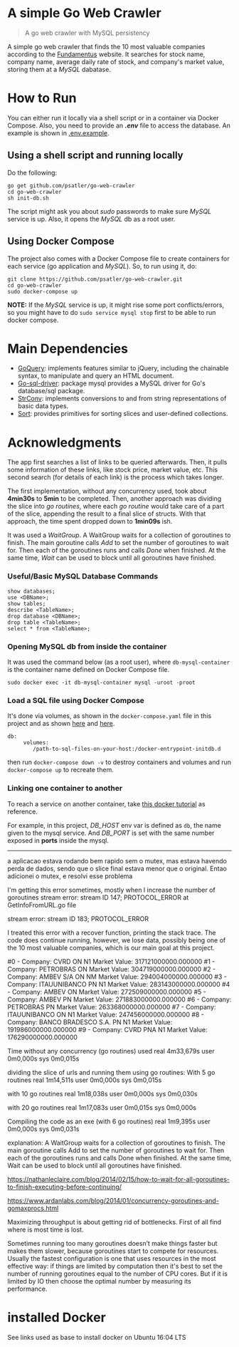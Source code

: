 # A simple Go Web Crawler

> A go web crawler with MySQL persistency

A simple go web crawler that finds the 10 most valuable companies according to the [Fundamentus](https://www.fundamentus.com.br/detalhes.php) website. It searches for stock name, company name, average daily rate of stock, and company's market value, storing them at a _MySQL_ dabatase.

# How to Run

You can either run it locally via a shell script or in a container via Docker Compose. Also, you need to provide an **_.env_** file to access the database. An example is shown in [.env.example]().

## Using a shell script and running locally

Do the following:

```
go get github.com/psatler/go-web-crawler
cd go-web-crawler
sh init-db.sh
```

The script might ask you about _sudo_ passwords to make sure _MySQL_ service is up. Also, it opens the _MySQL_ db as a root user.

## Using Docker Compose

The project also comes with a Docker Compose file to create containers for each service (go application and _MySQL_). So, to run using it, do:

```
git clone https://github.com/psatler/go-web-crawler.git
cd go-web-crawler
sudo docker-compose up
```

**NOTE:** If the _MySQL_ service is up, it might rise some port conflicts/errors, so you might have to do `sudo service mysql stop` first to be able to run docker compose.

# Main Dependencies

- [GoQuery](https://godoc.org/github.com/PuerkitoBio/goquery): implements features similar to jQuery, including the chainable syntax, to manipulate and query an HTML document.
- [Go-sql-driver](https://godoc.org/github.com/go-sql-driver/mysql): package mysql provides a MySQL driver for Go's database/sql package.
- [StrConv](https://godoc.org/strconv): implements conversions to and from string representations of basic data types.
- [Sort](https://godoc.org/sort#example-Slice): provides primitives for sorting slices and user-defined collections.

# Acknowledgments

The app first searches a list of links to be queried afterwards. Then, it pulls some information of these links, like stock price, market value, etc. This second search (for details of each link) is the process which takes longer.

The first implementation, without any concurrency used, took about **4min30s** to **5min** to be completed. Then, another approach was dividing the slice into _go routines_, where each _go routine_ would take care of a part of the slice, appending the result to a final slice of structs. With that approach, the time spent dropped down to **1min09s** ish.

It was used a _WaitGroup_. A WaitGroup waits for a collection of goroutines to finish. The main goroutine calls _Add_ to set the number of goroutines to wait for. Then each of the goroutines runs and calls _Done_ when finished. At the same time, _Wait_ can be used to block until all goroutines have finished.

### Useful/Basic MySQL Database Commands

```
show databases;
use <DBName>;
show tables;
describe <TableName>;
drop database <DBName>;
drop table <TableName>;
select * from <TableName>;
```

### Opening MySQL db from inside the container

It was used the command below (as a root user), where `db-mysql-container` is the container name defined on Docker Compose file.

```
sudo docker exec -it db-mysql-container mysql -uroot -proot
```

### Load a SQL file using Docker Compose

It's done via volumes, as shown in the `docker-compose.yaml` file in this project and as shown [here](https://stackoverflow.com/questions/44533534/docker-how-to-use-sql-file-in-directory) and [here](https://gist.github.com/onjin/2dd3cc52ef79069de1faa2dfd456c945).

```
db:
     volumes:
        /path-to-sql-files-on-your-host:/docker-entrypoint-initdb.d
```

then run `docker-compose down -v` to destroy containers and volumes and run `docker-compose up` to recreate them.

### Linking one container to another

To reach a service on another container, take [this docker tutorial](https://docs.docker.com/compose/networking/) as reference.

For example, in this project, _DB_HOST_ env var is defined as `db`, the name given to the mysql service. And _DB_PORT_ is set with the same number exposed in **ports** inside the mysql.

---

a aplicacao estava rodando bem rapido sem o mutex, mas estava havendo perda de dados, sendo que o slice final estava menor que o original. Entao adicionei o mutex, e resolvi esse problema

I'm getting this error sometimes, mostly when I increase the number of goroutines
stream error: stream ID 147; PROTOCOL_ERROR at GetInfoFromURL.go file

stream error: stream ID 183; PROTOCOL_ERROR

I treated this error with a recover function, printing the stack trace. The code does continue running, however, we lose data, possibly being one of the 10 most valuable companies, which is our main goal at this project.

#0 - Company: CVRD ON N1
Market Value: 317121000000.000000
#1 - Company: PETROBRAS ON
Market Value: 304719000000.000000
#2 - Company: AMBEV S/A ON NM
Market Value: 294004000000.000000
#3 - Company: ITAUUNIBANCO PN N1
Market Value: 283143000000.000000
#4 - Company: AMBEV ON
Market Value: 272509000000.000000
#5 - Company: AMBEV PN
Market Value: 271883000000.000000
#6 - Company: PETROBRAS PN
Market Value: 263368000000.000000
#7 - Company: ITAUUNIBANCO ON N1
Market Value: 247456000000.000000
#8 - Company: BANCO BRADESCO S.A. PN N1
Market Value: 191986000000.000000
#9 - Company: CVRD PNA N1
Market Value: 176290000000.000000

Time without any concurrency (go routines) used
real 4m33,679s
user 0m0,000s
sys 0m0,015s

dividing the slice of urls and running them using go routines:
With 5 go routines
real 1m14,511s
user 0m0,000s
sys 0m0,015s

with 10 go routines
real 1m18,038s
user 0m0,000s
sys 0m0,030s

with 20 go routines
real 1m17,083s
user 0m0,015s
sys 0m0,000s

Compiling the code as an exe (with 6 go routines)
real 1m9,395s
user 0m0,000s
sys 0m0,031s

explanation:
A WaitGroup waits for a collection of goroutines to finish. The main goroutine calls Add to set the number of goroutines to wait for. Then each of the goroutines runs and calls Done when finished. At the same time, Wait can be used to block until all goroutines have finished.

https://nathanleclaire.com/blog/2014/02/15/how-to-wait-for-all-goroutines-to-finish-executing-before-continuing/

https://www.ardanlabs.com/blog/2014/01/concurrency-goroutines-and-gomaxprocs.html

Maximizing throughput is about getting rid of bottlenecks. First of all find where is most time is lost.

Sometimes running too many goroutines doesn’t make things faster but makes them slower, because goroutines start to compete for resources. Usually the fastest configuration is one that uses resources in the most effective way: if things are limited by computation then it's best to set the number of running goroutines equal to the number of CPU cores. But if it is limited by IO then choose the optimal number by measuring its performance.

# installed Docker

See links used as base to install docker on Ubuntu 16:04 LTS
